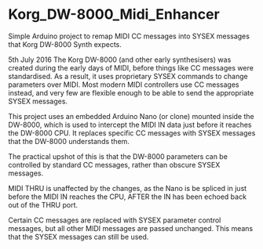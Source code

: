 # Korg_DW-8000_Midi_Enhancer
Simple Arduino project to remap MIDI CC messages into SYSEX messages that Korg DW-8000 Synth expects.

5th July 2016
The Korg DW-8000 (and other early synthesisers) was created during the early days of MIDI, before things like CC messages were standardised.  As a result, it uses proprietary SYSEX commands to change parameters over MIDI.  Most modern MIDI controllers use CC messages instead, and very few are flexible enough to be able to send the appropriate SYSEX messages.

This project uses an embedded Arduino Nano (or clone) mounted inside the DW-8000, which is used to intercept the MIDI IN data just before it reaches the DW-8000 CPU. It replaces specific CC messages with SYSEX messages that the DW-8000 understands them.

The practical upshot of this is that the DW-8000 parameters can be controlled by standard CC messages, rather than obscure SYSEX messages.

MIDI THRU is unaffected by the changes, as the Nano is be spliced in just before the MIDI IN reaches the CPU, AFTER the IN has been echoed back out of the THRU port.

Certain CC messages are replaced with SYSEX parameter control messages, but all other MIDI messages are passed unchanged. This means that the SYSEX messages can still be used.

